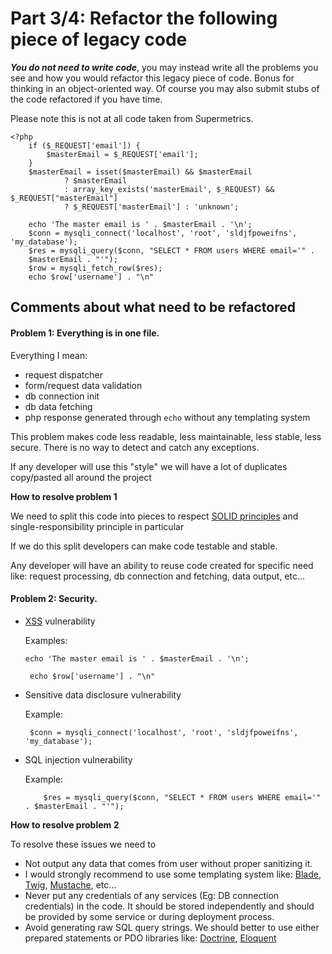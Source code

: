 # Part 3/4: Refactor the following piece of legacy code

**_You do not need to write code_**, you may instead write all the problems you see and how you
would refactor this legacy piece of code. Bonus for thinking in an object-oriented way. Of course
you may also submit stubs of the code refactored if you have time.

Please note this is not at all code taken from Supermetrics.
```
<?php
    if ($_REQUEST['email']) {
        $masterEmail = $_REQUEST['email'];
    }
    $masterEmail = isset($masterEmail) && $masterEmail
            ? $masterEmail
            : array_key_exists('masterEmail', $_REQUEST) && $_REQUEST["masterEmail"]
            ? $_REQUEST['masterEmail'] : 'unknown';

    echo 'The master email is ' . $masterEmail . '\n';
    $conn = mysqli_connect('localhost', 'root', 'sldjfpoweifns', 'my_database');
    $res = mysqli_query($conn, "SELECT * FROM users WHERE email='" .
    $masterEmail . "'");
    $row = mysqli_fetch_row($res);
    echo $row['username'] . "\n"
```

## Comments about what need to be refactored

#### Problem 1: Everything is in one file. 

Everything I mean:

- request dispatcher
- form/request data validation
- db connection init
- db data fetching
- php response generated through `echo` without any templating system

This problem makes code less readable, less maintainable, less stable, less secure. 
There is no way to detect and catch any exceptions.

If any developer will use this "style" we will have a lot of duplicates copy/pasted all around the project

**How to resolve problem 1**

We need to split this code into pieces to respect [SOLID principles](https://en.wikipedia.org/wiki/SOLID) and single-responsibility principle in particular

If we do this split developers can make code testable and stable.

Any developer will have an ability to reuse code created for specific need like: request processing, db connection and fetching, data output, etc...

#### Problem 2: Security. 

- [XSS](https://owasp.org/www-community/attacks/xss/) vulnerability
  
  Examples:
  
  ```echo 'The master email is ' . $masterEmail . '\n';```
  
  ``` echo $row['username'] . "\n"```
- Sensitive data disclosure vulnerability

    Example:
    
    ``` $conn = mysqli_connect('localhost', 'root', 'sldjfpoweifns', 'my_database');```
    
- SQL injection vulnerability

    Example:
    
    ```
        $res = mysqli_query($conn, "SELECT * FROM users WHERE email='" . $masterEmail . "'");
    ```

**How to resolve problem 2**

To resolve these issues we need to

- Not output any data that comes from user without proper sanitizing it.
- I would strongly recommend to use some templating system like: [Blade](https://laravel.com/docs/8.x/blade), [Twig](https://twig.symfony.com/), [Mustache](http://mustache.github.io/), etc...
- Never put any credentials of any services (Eg: DB connection credentials) in the code. It should be stored independently and should be provided by some service or during deployment process.
- Avoid generating raw SQL query strings. We should better to use either prepared statements or PDO libraries like: [Doctrine](https://www.doctrine-project.org/), [Eloquent](https://laravel.com/docs/5.0/eloquent)